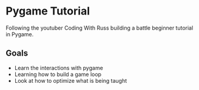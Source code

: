 # Pygame Tutorial
Following the youtuber Coding With Russ building a battle beginner tutorial in Pygame. 

## Goals
- Learn the interactions with pygame
- Learning how to build a game loop
- Look at how to optimize what is being taught 
